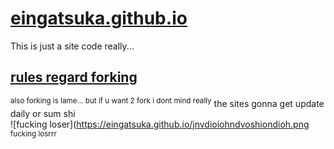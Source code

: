# [eingatsuka.github.io](eingatsuka.github.io)
This is just a site code really... 
## [rules regard forking](xd.farted.net)
<sup>also forking is lame... but if u want 2 fork i dont mind really</sup>
the sites gonna get update daily or sum shi
<br>
![fucking loser](https://eingatsuka.github.io/jnvdioiohndvoshiondioh.png
<sub>fucking losrrr</sub>
